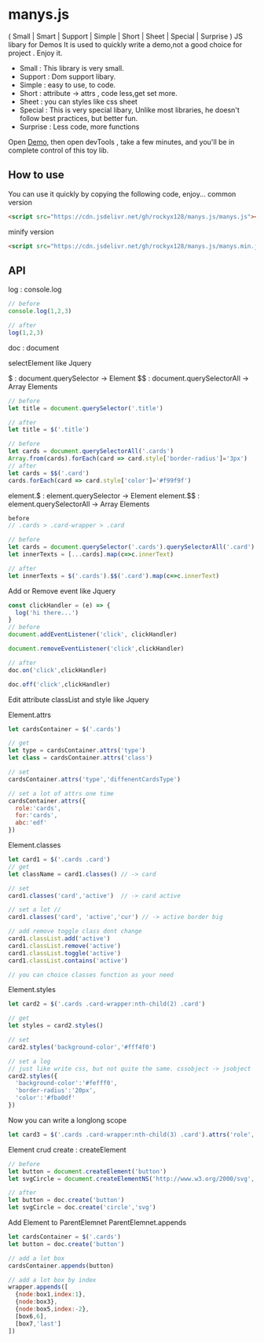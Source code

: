 # manys.js
( Small | Smart | Support | Simple | Short | Sheet | Special | Surprise ) JS libary for Demos
It is used to quickly write a demo,not a good choice for project . Enjoy it.
* Small : This library is very small.
* Support : Dom support libary.
* Simple : easy to use, to code.
* Short : attribute -> attrs , code less,get set more.
* Sheet : you can styles like css sheet
* Special : This is very special libary, Unlike most libraries, he doesn't follow best practices, but better fun.
* Surprise : Less code, more functions

Open [Demo](https://rockyx128.github.io/manysjstest.html), then open devTools , take a few minutes, and you'll be in complete control of this toy lib.

## How to use

You can use it quickly by copying the following code, enjoy...
common version

```html
<script src="https://cdn.jsdelivr.net/gh/rockyx128/manys.js/manys.js"></script>
```
minify version

```html
<script src="https://cdn.jsdelivr.net/gh/rockyx128/manys.js/manys.min.js"></script>
```

## API

log : console.log
```js
// before
console.log(1,2,3)

// after
log(1,2,3)
```
doc : document

selectElement like Jquery

$ : document.querySelector -> Element
$$ : document.querySelectorAll -> Array Elements

```js
// before
let title = document.querySelector('.title')

// after
let title = $('.title')

// before 
let cards = document.querySelectorAll('.cards')
Array.from(cards).forEach(card => card.style['border-radius']='3px')
// after
let cards = $$('.card')
cards.forEach(card => card.style['color']='#f99f9f')
```

element.$ : element.querySelector -> Element
element.$$ : element.querySelectorAll -> Array Elements
```js
before
// .cards > .card-wrapper > .card

// before
let cards = document.querySelector('.cards').querySelectorAll('.card')
let innerTexts = [...cards].map(c=>c.innerText)

// after
let innerTexts = $('.cards').$$('.card').map(c=>c.innerText)

```
Add or Remove event like Jquery
```js
const clickHandler = (e) => {
  log('hi there...')
}
// before
document.addEventListener('click', clickHandler)

document.removeEventListener('click',clickHandler)

// after
doc.on('click',clickHandler)

doc.off('click',clickHandler)
```
Edit attribute classList and style like Jquery

Element.attrs
```js
let cardsContainer = $('.cards')

// get
let type = cardsContainer.attrs('type')
let class = cardsContainer.attrs('class')

// set
cardsContainer.attrs('type','diffenentCardsType')

// set a lot of attrs one time
cardsContainer.attrs({
  role:'cards',
  for:'cards',
  abc:'edf'
})
```
Element.classes
```js
let card1 = $('.cards .card')
// get 
let className = card1.classes() // -> card

// set
card1.classes('card','active')  // -> card active

// set a lot // 
card1.classes('card', 'active','cur') // -> active border big

// add remove toggle class dont change
card1.classList.add('active')
card1.classList.remove('active')
card1.classList.toggle('active')
card1.classList.contains('active')

// you can choice classes function as your need
```
Element.styles
```js
let card2 = $('.cards .card-wrapper:nth-child(2) .card')

// get
let styles = card2.styles()

// set
card2.styles('background-color','#fff4f0')

// set a log
// just like write css, but not quite the same. cssobject -> jsobject
card2.styles({
  'background-color':'#fefff0',
  'border-radius':'20px',
  'color':'#fba0df'
})
```
Now you can write a longlong scope
```js
let card3 = $('.cards .card-wrapper:nth-child(3) .card').attrs('role','button').styles('color','#444').classes('active','cur')
```
Element crud
create : createElement
```js
// before
let button = document.createElement('button')
let svgCircle = document.createElementNS('http://www.w3.org/2000/svg','circle')

// after
let button = doc.create('button')
let svgCircle = doc.create('circle','svg')
```
Add Element to ParentElemnet
ParentElemnet.appends

```js
let cardsContainer = $('.cards')
let button = doc.create('button')

// add a lot box
cardsContainer.appends(button)

// add a lot box by index
wrapper.appends([
  {node:box1,index:1},
  {node:box3},
  {node:box5,index:-2},
  [box6,6],
  [box7,'last']
])

```

